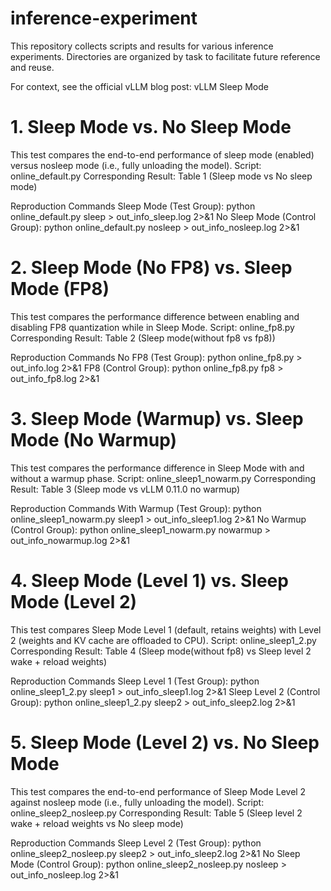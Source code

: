 # inference-experiment
This repository collects scripts and results for various inference experiments. Directories are organized by task to facilitate future reference and reuse.

For context, see the official vLLM blog post: vLLM Sleep Mode


# 1. Sleep Mode vs. No Sleep Mode
This test compares the end-to-end performance of sleep mode (enabled) versus nosleep mode (i.e., fully unloading the model).
Script: online_default.py
Corresponding Result: Table 1 (Sleep mode vs No sleep mode)

Reproduction Commands
Sleep Mode (Test Group):
python online_default.py sleep > out_info_sleep.log 2>&1
No Sleep Mode (Control Group):
python online_default.py nosleep > out_info_nosleep.log 2>&1


# 2. Sleep Mode (No FP8) vs. Sleep Mode (FP8)
This test compares the performance difference between enabling and disabling FP8 quantization while in Sleep Mode.
Script: online_fp8.py
Corresponding Result: Table 2 (Sleep mode(without fp8 vs fp8))

Reproduction Commands
No FP8 (Test Group):
python online_fp8.py > out_info.log 2>&1
FP8 (Control Group):
python online_fp8.py fp8 > out_info_fp8.log 2>&1



# 3. Sleep Mode (Warmup) vs. Sleep Mode (No Warmup)
This test compares the performance difference in Sleep Mode with and without a warmup phase.
Script: online_sleep1_nowarm.py
Corresponding Result: Table 3 (Sleep mode vs vLLM 0.11.0 no warmup)

Reproduction Commands
With Warmup (Test Group):
python online_sleep1_nowarm.py sleep1 > out_info_sleep1.log 2>&1
No Warmup (Control Group):
python online_sleep1_nowarm.py nowarmup > out_info_nowarmup.log 2>&1



# 4. Sleep Mode (Level 1) vs. Sleep Mode (Level 2)
This test compares Sleep Mode Level 1 (default, retains weights) with Level 2 (weights and KV cache are offloaded to CPU).
Script: online_sleep1_2.py
Corresponding Result: Table 4 (Sleep mode(without fp8) vs Sleep level 2 wake + reload weights)

Reproduction Commands
Sleep Level 1 (Test Group):
python online_sleep1_2.py sleep1  > out_info_sleep1.log 2>&1
Sleep Level 2 (Control Group):
python online_sleep1_2.py sleep2  > out_info_sleep2.log 2>&1



# 5. Sleep Mode (Level 2) vs. No Sleep Mode
This test compares the end-to-end performance of Sleep Mode Level 2 against nosleep mode (i.e., fully unloading the model).
Script: online_sleep2_nosleep.py
Corresponding Result: Table 5 (Sleep level 2 wake + reload weights vs No sleep mode)

Reproduction Commands
Sleep Level 2 (Test Group):
python online_sleep2_nosleep.py sleep2 > out_info_sleep2.log 2>&1
No Sleep Mode (Control Group):
python online_sleep2_nosleep.py nosleep > out_info_nosleep.log 2>&1
